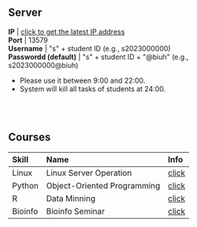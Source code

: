<img src="https://fzhang.bioinfo-lab.com/img/white.png" height="1" width='500'>

<br><br>

## Server


 **IP**                  | [click to get the latest IP address](https://www.bioinfo-lab.com/ip.txt)                   
 **Port**                | 13579                                        
 **Username**            | "s" + student ID (e.g., s2023000000)         
 **Passwordd (default)** | "s" + student ID + "@biuh" (e.g., s2023000000@biuh) 

* Please use it between 9:00 and 22:00.
* System will kill all tasks of students at 24:00. 


<br><br>



## Courses


| Skill | Name | Info |
|:---------|:---------|:---------|
| Linux | Linux Server Operation | [click](/courses/Linux_Server_Operation)|
| Python | Object-Oriented Programming | [click](/courses/Object_Oriented_Programming)|
| R | Data Minning |  [click](/courses/Data_Mining)|
| Bioinfo | Bioinfo Seminar |  [click](/courses/Bioinfo_Seminar)|



<br><br>









